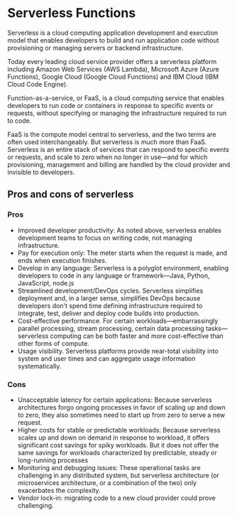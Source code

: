# Serverless Functions

Serverless is a cloud computing application development and execution model that enables developers to build and run application code without provisioning or managing servers or backend infrastructure.

Today every leading cloud service provider offers a serverless platform including Amazon Web Services (AWS Lambda), Microsoft Azure (Azure Functions), Google Cloud (Google Cloud Functions) and IBM Cloud (IBM Cloud Code Engine).

Function-as-a-service, or FaaS, is a cloud computing service that enables developers to run code or containers in response to specific events or requests, without specifying or managing the infrastructure required to run to code.

FaaS is the compute model central to serverless, and the two terms are often used interchangeably. But serverless is much more than FaaS. Serverless is an entire stack of services that can respond to specific events or requests, and scale to zero when no longer in use—and for which provisioning, management and billing are handled by the cloud provider and invisible to developers.

## Pros and cons of serverless

### Pros

- Improved developer productivity: As noted above, serverless enables development teams to focus on writing code, not managing infrastructure.
- Pay for execution only: The meter starts when the request is made, and ends when execution finishes.
- Develop in any language: Serverless is a polyglot environment, enabling developers to code in any language or framework—Java, Python, JavaScript, node.js
- Streamlined development/DevOps cycles. Serverless simplifies deployment and, in a larger sense, simplifies DevOps because developers don't spend time defining infrastructure required to integrate, test, deliver and deploy code builds into production.
- Cost-effective performance. For certain workloads—embarrassingly parallel processing, stream processing, certain data processing tasks—serverless computing can be both faster and more cost-effective than other forms of compute.
- Usage visibility. Serverless platforms provide near-total visibility into system and user times and can aggregate usage information systematically.

### Cons

- Unacceptable latency for certain applications: Because serverless architectures forgo ongoing processes in favor of scaling up and down to zero, they also sometimes need to start up from zero to serve a new request.
- Higher costs for stable or predictable workloads: Because serverless scales up and down on demand in response to workload, it offers significant cost savings for spiky workloads. But it does not offer the same savings for workloads characterized by predictable, steady or long-running processes
- Monitoring and debugging issues: These operational tasks are challenging in any distributed system, but serverless architecture (or microservices architecture, or a combination of the two) only exacerbates the complexity.
- Vendor lock-in: migrating code to a new cloud provider could prove challenging.
